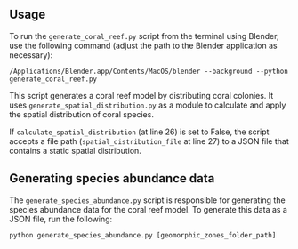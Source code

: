 ## Usage
To run the `generate_coral_reef.py` script from the terminal using Blender, use the following command (adjust the path to the Blender application as necessary):

```
/Applications/Blender.app/Contents/MacOS/blender --background --python generate_coral_reef.py
```

This script generates a coral reef model by distributing coral colonies. It uses `generate_spatial_distribution.py` as a module to calculate and apply the spatial distribution of coral species.

If `calculate_spatial_distribution` (at line 26) is set to False, the script accepts a file path (`spatial_distribution_file` at line 27) to a JSON file that contains a static spatial distribution.



## Generating species abundance data

The `generate_species_abundance.py` script is responsible for generating the species abundance data for the coral reef model. To generate this data as a JSON file, run the following:

```
python generate_species_abundance.py [geomorphic_zones_folder_path] 
```

